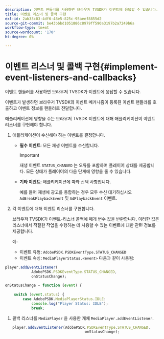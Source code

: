 ```yaml
---
description: 이벤트 핸들러를 사용하면 브라우저 TVSDK가 이벤트에 응답할 수 있습니다.
title: 이벤트 리스너 및 콜백 구현
exl-id: 2ab33c03-4df6-48e5-825c-95aeef8855d2
source-git-commit: be43bbbd1051886c8979ff590a3197b2a7249b6a
workflow-type: tm+mt
source-wordcount: '170'
ht-degree: 0%

---
```


# 이벤트 리스너 및 콜백 구현{#implement-event-listeners-and-callbacks}

이벤트 핸들러를 사용하면 브라우저 TVSDK가 이벤트에 응답할 수 있습니다.

이벤트가 발생하면 브라우저 TVSDK의 이벤트 메커니즘이 등록된 이벤트 핸들러를 호출하고 이벤트 정보를 핸들러로 전달합니다.

애플리케이션에 영향을 주는 브라우저 TVSDK 이벤트에 대해 애플리케이션이 이벤트 리스너를 구현해야 합니다.

1. 애플리케이션이 수신해야 하는 이벤트를 결정합니다.

   * **필수 이벤트**: 모든 재생 이벤트를 수신합니다.

      >[!IMPORTANT]
      >
      >재생 이벤트 `STATUS_CHANGED` 는 오류를 포함하여 플레이어 상태를 제공합니다. 모든 상태가 플레이어의 다음 단계에 영향을 줄 수 있습니다.

   * **기타 이벤트**: 애플리케이션에 따라 선택 사항입니다.

      예를 들어 재생에 광고를 통합하는 경우 모두 수신 대기하십시오 `AdBreakPlaybackEvent` 및 `AdPlaybackEvent` 이벤트.

1. 각 이벤트에 대해 이벤트 리스너를 구현합니다.

   브라우저 TVSDK가 이벤트-리스너 콜백에 매개 변수 값을 반환합니다. 이러한 값은 리스너에서 적절한 작업을 수행하는 데 사용할 수 있는 이벤트에 대한 관련 정보를 제공합니다.

   예:

   * 이벤트 유형: `AdobePSDK.PSDKEventType.STATUS_CHANGED`
   * 이벤트 속성: `MediaPlayerStatus.<event>` 다음과 같이 사용됨:

```js
player.addEventListener( 
            AdobePSDK.PSDKEventType.STATUS_CHANGED,  
            onStatusChange); 
 
onStatusChange = function (event) { 
 
    switch (event.status) { 
        case AdobePSDK.MediaPlayerStatus.IDLE: 
            console.log("Player Status: IDLE"); 
            break;
```

1. 콜백 리스너를 `MediaPlayer` 을 사용한 개체 `MediaPlayer.addEventListener`.

   ```js
   player.addEventListener(AdobePSDK.PSDKEventType.STATUS_CHANGED,  
                                    onStatusChange);
   ```
